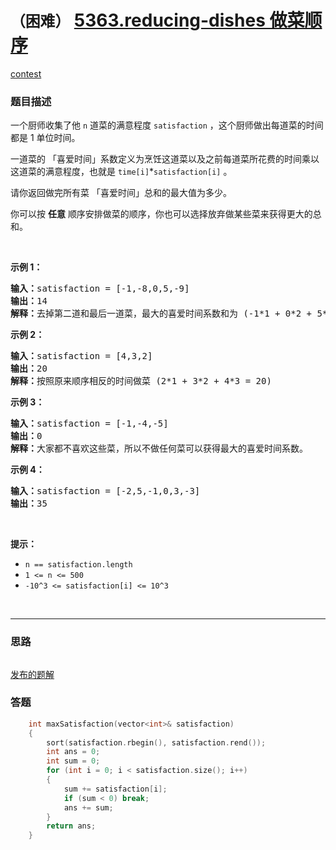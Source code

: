 # `（困难）` [5363.reducing-dishes 做菜顺序](https://leetcode-cn.com/problems/reducing-dishes/)

[contest](https://leetcode-cn.com/contest/biweekly-contest-23/problems/reducing-dishes/)

### 题目描述
<p>一个厨师收集了他&nbsp;<code>n</code>&nbsp;道菜的满意程度&nbsp;<code>satisfaction</code>&nbsp;，这个厨师做出每道菜的时间都是 1 单位时间。</p>
<p>一道菜的 「喜爱时间」系数定义为烹饪这道菜以及之前每道菜所花费的时间乘以这道菜的满意程度，也就是&nbsp;<code>time[i]</code>*<code>satisfaction[i]</code>&nbsp;。</p>
<p>请你返回做完所有菜 「喜爱时间」总和的最大值为多少。</p>
<p>你可以按&nbsp;<strong>任意</strong>&nbsp;顺序安排做菜的顺序，你也可以选择放弃做某些菜来获得更大的总和。</p>
<p>&nbsp;</p>
<p><strong>示例 1：</strong></p>
<pre><strong>输入：</strong>satisfaction = [-1,-8,0,5,-9]
<strong>输出：</strong>14
<strong>解释：</strong>去掉第二道和最后一道菜，最大的喜爱时间系数和为 (-1*1 + 0*2 + 5*3 = 14) 。每道菜都需要花费 1 单位时间完成。</pre>

<p><strong>示例 2：</strong></p>
<pre><strong>输入：</strong>satisfaction = [4,3,2]
<strong>输出：</strong>20
<strong>解释：</strong>按照原来顺序相反的时间做菜 (2*1 + 3*2 + 4*3 = 20)
</pre>

<p><strong>示例 3：</strong></p>
<pre><strong>输入：</strong>satisfaction = [-1,-4,-5]
<strong>输出：</strong>0
<strong>解释：</strong>大家都不喜欢这些菜，所以不做任何菜可以获得最大的喜爱时间系数。
</pre>

<p><strong>示例 4：</strong></p>
<pre><strong>输入：</strong>satisfaction = [-2,5,-1,0,3,-3]
<strong>输出：</strong>35
</pre>

<p>&nbsp;</p>
<p><strong>提示：</strong></p>
<ul>
	<li><code>n == satisfaction.length</code></li>
	<li><code>1 &lt;= n &lt;= 500</code></li>
	<li><code>-10^3 &lt;=&nbsp;satisfaction[i] &lt;= 10^3</code></li>
</ul>

​            

---
### 思路
```

```

[发布的题解](https://leetcode-cn.com/problems/reducing-dishes/solution/reducing-dishes-by-ikaruga/)

### 答题
``` C++
    int maxSatisfaction(vector<int>& satisfaction)
    {
        sort(satisfaction.rbegin(), satisfaction.rend());
        int ans = 0;
        int sum = 0;
        for (int i = 0; i < satisfaction.size(); i++)
        {
            sum += satisfaction[i];
            if (sum < 0) break;
            ans += sum;
        }
        return ans;
    }
```




